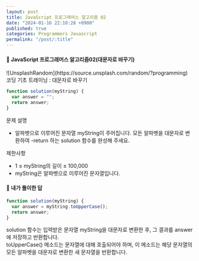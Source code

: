 ```yaml
---
layout: post
title: JavaScript 프로그래머스 알고리즘 02
date: "2024-01-16 22:10:28 +0900"
published: true
categories: Programmers Javascript
permalink: "/post/:title"
---
```


<h4>🤭 JavaScript 프로그래머스 알고리즘02(대문자로 바꾸기)</h4>
![UnsplashRandom](https://source.unsplash.com/random/?programming)

<br>
코딩 기초 트레이닝 : 대문자로 바꾸기

```javascript
function solution(myString) {
  var answer = "";
  return answer;
}
```

문제 설명

- 알파벳으로 이루어진 문자열 myString이 주어집니다. 모든 알파벳을 대문자로 변환하여 -return 하는 solution 함수를 완성해 주세요.

제한사항

- 1 ≤ myString의 길이 ≤ 100,000
- myString은 알파벳으로 이루어진 문자열입니다.

<h4>🤭 내가 풀이한 답</h4>

```javascript
function solution(myString) {
  var answer = myString.toUpperCase();
  return answer;
}
```

solution 함수는 입력받은 문자열 myString을 대문자로 변환한 후, 그 결과를 answer에 저장하고 반환합니다.<br>
toUpperCase() 메소드는 문자열에 대해 호출되어야 하며, 이 메소드는 해당 문자열의 모든 알파벳을 대문자로 변환한 새 문자열을 반환합니다.
